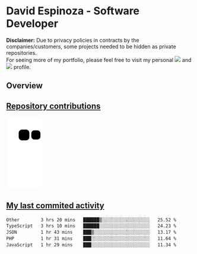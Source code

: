 # David Espinoza - Software Developer
<div id="links">
  <p>
    <strong>Disclaimer:</strong> Due to privacy policies in contracts by the companies/customers, some projects needed to be hidden as private repositories. <br />
For seeing more of my portfolio, please feel free to visit my personal <a href="https://davidespinoza.dev" target="_blank"><img src="https://img.shields.io/badge/website-000000?style=for-the-badge&logo=About.me&logoColor=white" target="_blank"></a> and <a href="https://www.linkedin.com/in/despinozap" target="_blank"><img src="https://img.shields.io/badge/LinkedIn-0077B5?style=for-the-badge&logo=linkedin&logoColor=white" target="_blank"></a> profile.
  </p>
</div>

## Overview

<div id="stats">
  <a href="https://github.com/despinozap">
  <!--
    <img height="180em" style="margin: 0em 10em;" src="https://github-readme-stats.vercel.app/api?username=despinozap&show_icons=true&include_all_commits=true&count_private=true&theme=default"/>
    <img height="180em" style="margin: 0em 10em;" src="https://github-readme-stats.vercel.app/api/top-langs/?username=despinozap&layout=compact&langs_count=7&theme=default"/>
  -->
</div>
 
## Repository contributions
<div id="snake"> 

  ![Snake animation](https://github.com/despinozap/despinozap/blob/output/github-contribution-grid-snake.svg)
</div>

## My last commited activity
<!--START_SECTION:waka-->

```txt
Other        3 hrs 20 mins   ██████▒░░░░░░░░░░░░░░░░░░   25.52 %
TypeScript   3 hrs 10 mins   ██████░░░░░░░░░░░░░░░░░░░   24.23 %
JSON         1 hr 43 mins    ███▒░░░░░░░░░░░░░░░░░░░░░   13.17 %
PHP          1 hr 31 mins    ███░░░░░░░░░░░░░░░░░░░░░░   11.64 %
JavaScript   1 hr 29 mins    ███░░░░░░░░░░░░░░░░░░░░░░   11.34 %
```

<!--END_SECTION:waka-->
